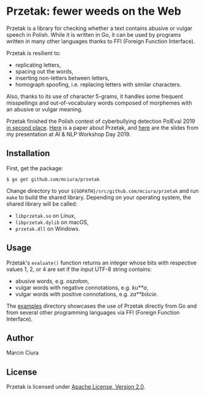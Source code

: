# Przetak: fewer weeds on the Web

Przetak is a library for checking whether a text contains
abusive or vulgar speech in Polish. While it is written in Go,
it can be used by programs written in many other languages
thanks to FFI (Foreign Function Interface).

Przetak is resilient to:

* replicating letters,
* spacing out the words,
* inserting non-letters between letters,
* homograph spoofing, i.e. replacing letters with similar characters.

Also, thanks to its use of character 5-grams, it handles some
frequent misspellings and out-of-vocabulary words composed of
morphemes with an abusive or vulgar meaning.

Przetak finished the Polish contest of cyberbullying detection
PolEval 2019 [in second place](http://poleval.pl/index.php/results/).
[Here](http://poleval.pl/files/poleval2019.pdf#page=127) is
a paper about Przetak, and [here](http://poleval.pl/files/2019/15.pdf)
are the slides from my presentation at AI & NLP Workshop Day 2019.

## Installation

First, get the package:

```
$ go get github.com/mciura/przetak
```

Change directory to your `${GOPATH}/src/github.com/mciura/przetak`
and run `make` to build the shared library. Depending on your
operating system, the shared library will be called:

* `libprzetak.so` on Linux,
* `libprzetak.dylib` on macOS,
* `przetak.dll` on Windows.

## Usage

Przetak's `evaluate()` function returns an integer whose
bits with respective values 1, 2, or 4 are set if the input
UTF-8 string contains:

* abusive words, e.g. _oszołom_,
* vulgar words with negative connotations, e.g. _ku**a_,
* vulgar words with positive connotations, e.g. _za**biście_.

The [examples](examples)
directory showcases the use of Przetak directly from Go
and from several other programming languages via FFI
(Foreign Function Interface).

## Author

Marcin Ciura

## License

Przetak is licensed under
[Apache License, Version 2.0](LICENSE).

